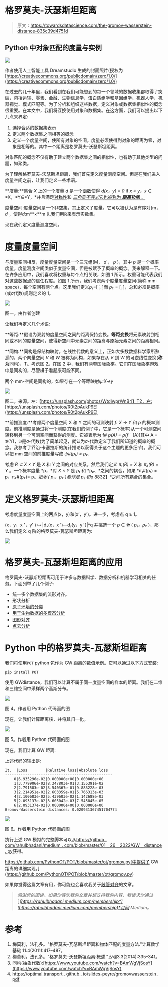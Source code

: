 # 格罗莫夫-沃瑟斯坦距离

> 原文：<https://towardsdatascience.com/the-gromov-wasserstein-distance-835c39d4751d>

## Python 中对象匹配的度量与实例

![](img/8c7c9265f8e49d07123f56e4f2959718.png)

作者使用人工智能工具 Dreamstudio 生成的封面照片(授权为[https://creativecommons.org/publicdomain/zero/1.0/](https://creativecommons.org/publicdomain/zero/1.0/)

在过去的几十年里，我们看到在我们可能想到的每一个领域的数据收集都取得了突破，包括运输、零售、金融、生物信息学、蛋白质组学和基因组学、机器人学、机器视觉、模式匹配等。为了分析和组织这些数据，定义对象或数据集相似性的概念很重要。在本文中，我们将互换使用对象和数据集。在这方面，我们可以提出以下几点来界定:

1.  选择合适的数据集表示
2.  定义两个数据集之间相等的概念
3.  定义一个度量空间，使所有对象的空间。度量必须使得到对象的距离为零，对象是相等的。其中一个距离是格罗莫夫-沃瑟斯坦距离。

对象匹配的概念不仅有助于建立两个数据集之间的相似性，也有助于其他类型的问题，如聚类。

为了理解格罗莫夫-沃瑟斯坦距离，我们首先定义度量测度空间。但是在我们进入度量空间之前，让我们定义一些术语。

**度量:**集合 *X* 上的一个度量 *d* 是一个函数使得 *d(x，y) = 0* if *x = y，x* ∈ *X，*Y∈*Y，*并且满足[对称性](https://en.wikipedia.org/wiki/Symmetric_function)和 [*三角形不等式*它也被称为 ***距离功能*** 。](https://en.wikipedia.org/wiki/Triangle_inequality)

度量空间:度量空间是一个非空集，其上定义了度量。它可以被认为是有序对(m， *d* ，使得*d*:m**×**m ℝ.我们用ℝ来表示实数集。

现在我们定义度量测度空间。

# 度量度量空间

与度量空间相反，度量度量空间是一个三元组(M， *d* ， *p* )，其中 *p* 是一个概率度量。度量测度空间类似于度量空间，但是被赋予了概率的概念。我来解释一下。在许多应用中，我们喜欢将权重与每个点相关联，如图 1 所示。权重可能代表我们对这些数据点的信任程度。如图 1 所示，我们考虑两个度量度量空间(简称 mm-space)，每个空间有两个点。这里我们定义*p₁*=[；]而 *p₂* = [，]，总和必须是概率(或σ代数)规则定义的 1。

![](img/acc2529494b07e9c454f61844edefbc1.png)

图一。由作者创建

</manifold-alignment-c67fc3fc1a1c>  

让我们再定义几个术语:

**等距:**假设为双射的度量空间之间的距离保持变换。**等距变换**将元素映射到相同或不同的度量空间，使得新空间中元素之间的距离与原始元素之间的距离相同。

**同构:**同构是保结构映射。在线性代数的意义上，正如大多数数据科学家所熟悉的，两个向量空间 *V* 和 *W* 被称为同构，如果存在从 *V* 到 *W* 的可逆线性变换(**称为**同构)，T。考虑图 2。在图 2 中，我们有两套国际象棋。它们在国际象棋游戏中是同构的，尽管棋子看起来可能不同。

两个 mm-空间是同构的，如果存在一个等距映射*ψ:X→y*

![](img/e4f708498f33a2c7da30f0461a0586f1.png)

图二。来源。左:【https://unsplash.com/photos/WtdIwprWnB4】T2，右:[https://unsplash.com/photos/R0t2pAukP9E](https://unsplash.com/photos/R0t2pAukP9E)

**前推测度:**考虑两个度量空间 X 和 Y 之间的可测映射 *f: X → Y* 和 *p* 的概率测度。前推测度是通过将一个测度(在我们的例子中，它是一个概率)从一个可测空间转移到另一个可测空间而获得的测度。它被表示为 f# *p(A) = p(f* ⁻ (A))其中 A = 𝔅(Y)，𝔅是σ-代数(为了简单起见，就认为σ-代数定义了我们所知道的概率的概念。我参考了乔治·卡塞拉斯的统计推论以获得关于这个主题的更多细节)。我们可以把 mm 空间的前推度量写成 *ψ#(p₁) = p₂.*

考虑 *R ⊂ X × Y* 是 *X* 和 *Y* 之间的对应关系。然后我们定义 *π₁(R) = X* 和 *π₂(R) = Y* 。一个概率度量 *p，*对 *X × Y* 是 *p₁* 和 *p₂、*之间的耦合，如果 *π₁#(p₁) = p，π₂#(p₂)= p。*把𝓤 ( *p₁，p₂* )看作是 *p₁* 和*p 8832】*之间所有耦合的集合。

# **定义**格罗莫夫-沃瑟斯坦距离

考虑度量度量空间上的两点(x，y)和(x’，y’)。进一步，考虑点 q ≥ 1。

(x，y，x '，y' ) ↦ |dₓ(x，x ')—dᵧ(y，y' )|^q 并挑选一个 *p* ∈ 𝓤 ( *p₁，p₂* )，那么我们定义 q 阶的格罗莫夫-瓦瑟斯坦距离为:

![](img/0a5357363a9a99d7ad10e0cf62977a8e.png)

# 格罗莫夫-瓦瑟斯坦距离的应用

格罗莫夫-沃瑟斯坦距离可用于许多与数据科学、数据分析和机器学习相关的任务。下面列举了几个例子:

*   统一多个数据集的流形对齐。
*   形状分析
*   [原子环境的分类](https://doi.org/10.1016/j.commatsci.2020.110144)
*   [用于生物数据的多模态分析](https://doi.org/10.1101/2020.04.28.066787)
*   [图形对齐](https://arxiv.org/pdf/2003.06048.pdf)
*   [点云分析](https://doi.org/10.1109/3DV50981.2020.00057)

# Python 中的格罗莫夫-瓦瑟斯坦距离

我们将使用`POT` python 包作为 GW 距离的数值示例。它可以通过以下方式安装:

```
pip install POT
```

使用 GWdistance，我们可以计算不属于同一度量空间的样本的距离。我们在二维和三维空间中采样两个高斯分布。

![](img/7b1257fb8110420dceb6f1fb8645eb52.png)

图 4。作者用 Python 代码画的图

现在，让我们计算距离核，并将其归一化。

![](img/5e0a6fa49ae0ae143dac90a71444888a.png)

图 5。作者用 Python 代码画的图

现在，我们计算 GW 距离:

上述代码的输出是:

```
It.  |Loss        |Relative loss|Absolute loss
------------------------------------------------
    0|6.935296e-02|0.000000e+00|0.000000e+00
    1|3.779906e-02|8.347803e-01|3.155391e-02
    2|2.791583e-02|3.540367e-01|9.883228e-03
    3|2.214951e-02|2.603359e-01|5.766313e-03
    4|2.100683e-02|5.439603e-02|1.142688e-03
    5|2.093137e-02|3.605042e-03|7.545845e-05
    6|2.093137e-02|0.000000e+00|0.000000e+00
Gromov-Wasserstein distances: 0.020931367451704774
```

![](img/911b3260f99e109d46f44b6ba1dbd09e.png)

图 6。作者用 Python 代码画的图

执行上述 GW 模拟的完整脚本可以从[https://github . com/rahulbhadani/medium . com/blob/master/01 _ 26 _ 2022/GW _ distance . py](https://github.com/rahulbhadani/medium.com/blob/master/01_26_2022/GW_distance.py)获得。

https://github.com/PythonOT/POT/blob/master/ot/gromov.py[中提供了 GW 距离的详细实现。](https://github.com/PythonOT/POT/blob/master/ot/gromov.py)

如果你觉得这篇文章有用，你可能也会喜欢我关于[歧管对齐](/manifold-alignment-c67fc3fc1a1c)的文章。

> *感谢您的阅读。如果你喜欢我的文章并想支持我的内容，我请求你通过*[*【https://rahulbhadani.medium.com/membership*](https://rahulbhadani.medium.com/membership)*订阅 Medium。*

# 参考

1.  梅莫利，法孔多。"格罗莫夫-瓦瑟斯坦距离和物体匹配的度量方法."计算数学基础 11.4(2011):417–487。
2.  梅莫利，法孔多。"格罗莫夫-沃瑟斯坦距离:概述."*公理*3.3(2014):335–341。
3.  同构(抽象代数):[https://www.youtube.com/watch?v=BAmWgVjSosY](https://www.youtube.com/watch?v=BAmWgVjSosY)
4.  [https://optimal transport . github . io/slides-peyre/gromovwasserstein . pdf](https://optimaltransport.github.io/slides-peyre/GromovWasserstein.pdf)